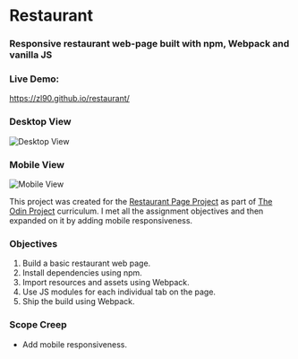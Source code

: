 # Restaurant
### Responsive restaurant web-page built with npm, Webpack and vanilla JS

### Live Demo: 

https://zl90.github.io/restaurant/

### Desktop View

![Desktop View](https://zl90.github.io/restaurant/desktop-view.png)

### Mobile View

![Mobile View](https://zl90.github.io/restaurant/mobile-view.png)

This project was created for the [Restaurant Page Project](https://www.theodinproject.com/lessons/node-path-javascript-restaurant-page) as part of [The Odin Project](https://www.theodinproject.com) curriculum. I met all the assignment objectives and then expanded on it by adding mobile responsiveness.

### Objectives

1. Build a basic restaurant web page.
2. Install dependencies using npm.
3. Import resources and assets using Webpack.
4. Use JS modules for each individual tab on the page.
5. Ship the build using Webpack.

### Scope Creep

* Add mobile responsiveness.
